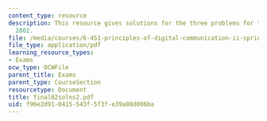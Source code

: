 ```yaml
---
content_type: resource
description: This resource gives solutions for the three problems for the final exam
  2002.
file: /media/courses/6-451-principles-of-digital-communication-ii-spring-2005/f96e2d910415543f5f3fe39a80d006ba_final02solns2.pdf
file_type: application/pdf
learning_resource_types:
- Exams
ocw_type: OCWFile
parent_title: Exams
parent_type: CourseSection
resourcetype: Document
title: final02solns2.pdf
uid: f96e2d91-0415-543f-5f3f-e39a80d006ba
---
```

